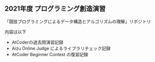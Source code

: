 ## 2021年度 プログラミング創造演習 
「競技プログラミングによるデータ構造とアルゴリズムの理解」リポジトリ

内容は以下

- AtCoderの過去問演習記録
- Aizu Online Judge によるライブラリチェック記録
- AtCoder Beginner Contest の復習記録
